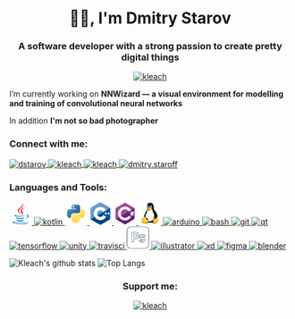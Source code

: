 <h1 align="center">
    🙋‍♂️, I'm Dmitry Starov
</h1>
<h3 align="center">
    A software developer with a strong passion to create pretty digital things
</h3>

<p align="center">
    <a href="https://github.com/ryo-ma/github-profile-trophy">
        <img src="https://github-profile-trophy.vercel.app/?username=kleach&theme=dracula&no-frame=true" alt="kleach" />
    </a>
</p>

I’m currently working on **NNWizard — a visual environment for modelling and training of convolutional neural networks**

In addition **I'm not so bad photographer**

<h3 align="left">
    Connect with me:
</h3>
<p align="left">
    <a href="https://linkedin.com/in/dstarov" target="blank">
        <img align="center" src="https://cdn.jsdelivr.net/npm/simple-icons@3.0.1/icons/linkedin.svg" alt="dstarov" height="30" width="40" />
    </a>
    <a href="https://vk.me/kleach" target="blank">
        <img align="center" src="https://cdn.jsdelivr.net/npm/simple-icons@3.0.1/icons/vk.svg" alt="kleach" height="30" width="40" />
    </a>
    <a href="https://t.me/kleach" target="blank">
        <img align="center" src="https://cdn.jsdelivr.net/npm/simple-icons@3.0.1/icons/telegram.svg?color=white" alt="kleach" height="30" width="40" />
    </a>
    <a href="https://instagram.com/dmitry.staroff" target="blank">
        <img align="center" src="https://cdn.jsdelivr.net/npm/simple-icons@3.0.1/icons/instagram.svg" alt="dmitry.staroff" height="30" width="40" />
    </a>
</p>

<h3 align="left">
    Languages and Tools:
</h3>
<p align="left">
    <a href="https://www.java.com" target="_blank">
        <img src="https://raw.githubusercontent.com/devicons/devicon/master/icons/java/java-original.svg" alt="java" width="40" height="40"/>
    </a>
    <a href="https://kotlinlang.org" target="_blank">
        <img src="https://www.vectorlogo.zone/logos/kotlinlang/kotlinlang-icon.svg" alt="kotlin" width="40" height="40"/>
    </a>
    <a href="https://www.python.org" target="_blank">
        <img src="https://raw.githubusercontent.com/devicons/devicon/master/icons/python/python-original.svg" alt="python" width="40" height="40"/>
    </a>
    <a href="https://www.w3schools.com/cpp/" target="_blank">
        <img src="https://raw.githubusercontent.com/devicons/devicon/master/icons/cplusplus/cplusplus-original.svg" alt="cplusplus" width="40" height="40"/>
    </a>
    <a href="https://www.w3schools.com/cs/" target="_blank">
        <img src="https://raw.githubusercontent.com/devicons/devicon/master/icons/csharp/csharp-original.svg" alt="csharp" width="40" height="40"/>
    </a>
    <a href="https://www.linux.org/" target="_blank">
        <img src="https://raw.githubusercontent.com/devicons/devicon/master/icons/linux/linux-original.svg" alt="linux" width="40" height="40"/>
    </a>
    <a href="https://www.arduino.cc/" target="_blank">
        <img src="https://cdn.worldvectorlogo.com/logos/arduino-1.svg" alt="arduino" width="40" height="40"/>
    </a>
    <a href="https://www.gnu.org/software/bash/" target="_blank">
        <img src="https://www.vectorlogo.zone/logos/gnu_bash/gnu_bash-icon.svg" alt="bash" width="40" height="40"/>
    </a>
    <a href="https://git-scm.com/" target="_blank">
        <img src="https://www.vectorlogo.zone/logos/git-scm/git-scm-icon.svg" alt="git" width="40" height="40"/>
    </a>
    <a href="https://www.qt.io/" target="_blank">
        <img src="https://upload.wikimedia.org/wikipedia/commons/0/0b/Qt_logo_2016.svg" alt="qt" width="40" height="40"/>
    </a>
    <a href="https://www.tensorflow.org" target="_blank">
        <img src="https://www.vectorlogo.zone/logos/tensorflow/tensorflow-icon.svg" alt="tensorflow" width="40" height="40"/>
    </a>
    <a href="https://unity.com/" target="_blank">
        <img src="https://www.vectorlogo.zone/logos/unity3d/unity3d-icon.svg" alt="unity" width="40" height="40"/> 
    </a>
    <a href="https://travis-ci.org" target="_blank">
        <img src="https://www.vectorlogo.zone/logos/travis-ci/travis-ci-icon.svg" alt="travisci" width="40" height="40"/>
    </a>
    <a href="https://www.photoshop.com/en" target="_blank">
        <img src="https://raw.githubusercontent.com/devicons/devicon/master/icons/photoshop/photoshop-line.svg" alt="photoshop" width="40" height="40"/>
    </a>
    <a href="https://www.adobe.com/in/products/illustrator.html" target="_blank">
        <img src="https://www.vectorlogo.zone/logos/adobe_illustrator/adobe_illustrator-icon.svg" alt="illustrator" width="40" height="40"/>
    </a>
    <a href="https://www.adobe.com/products/xd.html" target="_blank">
        <img src="https://cdn.worldvectorlogo.com/logos/adobe-xd.svg" alt="xd" width="40" height="40"/>
    </a>
    <a href="https://www.figma.com/" target="_blank">
        <img src="https://www.vectorlogo.zone/logos/figma/figma-icon.svg" alt="figma" width="40" height="40"/> 
    </a>
    <a href="https://www.blender.org/" target="_blank">
        <img src="https://download.blender.org/branding/community/blender_community_badge_white.svg" alt="blender" width="40" height="40"/>
    </a>
</p>

![Kleach's github stats](https://github-readme-stats.vercel.app/api?username=kleach&show_icons=true&count_private=true&theme=dracula&include_all_commits=true&hide_border=true)
![Top Langs](https://github-readme-stats.vercel.app/api/top-langs?username=kleach&show_icons=true&&theme=dracula&langs_count=10&layout=compact&hide=c%23,jupyter%20notebook,hlsl,shaderLab,antlr,batchfile&hide_border=true)

<div align="center">
    <h3>
        Support me:
    </h3>
    <p>
        <a href="https://www.buymeacoffee.com/kleach">
            <img src="https://cdn.buymeacoffee.com/buttons/v2/default-red.png" height="50" width="210" alt="kleach" />
        </a>
    </p>
</div>
